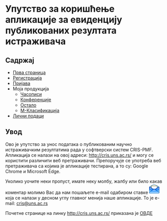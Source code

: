 # Упутство за коришћење апликације за евиденцију публикованих резултата истраживача

## Садржај

- [Прва страница](prvaStranica.md)
- [Регистрација](registracija/registracijaIPrijavljivanje.md)
- [Пријава](prijava.md)
- Моја продукција
  * [Часописи](produkcija/casopisi/knrCasopisi.md)
  * [Конференције](produkcija/konferencije/knrKonferencije.md)
  * [Остало](produkcija/ostalo/knrOstalo.md)
  * [М-Класификација](produkcija/knrM-Klasifikacija.md)
- [Лични подаци](licnipodaci/prikazIIzmenaLicnihPodataka.md)

## Увод
Ово је упутство за унос података о публикованим научно истраживачким резултатима рада у софтверски систем CRIS-PMF. Апликација се налази на овој адреси: http://cris.uns.ac.rs/ и могу се користити различити веб претраживачи. Препоручује се употреба веб претраживача са којима је апликације тестирана, а то су: Google Chrome и Microsoft Edge.

Уколико уочите неки пропуст, имате неку молбу, жалбу или било какав коментар молимо Вас да нам пошаљете e-mail одабиром ставке ![image](./images/email.png) која се налази у десном углу главног менија наше апликације. То је e-mail: cris@uns.ac.rs

Почетне странице на линку http://cris.uns.ac.rs/ приказана је [ОВДЕ](prvaStranica.md)
